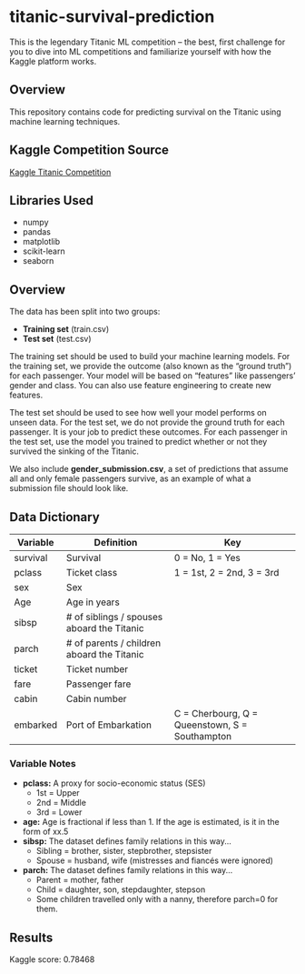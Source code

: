# titanic-survival-prediction

This is the legendary Titanic ML competition – the best, first challenge for you to dive into ML competitions and familiarize yourself with how the Kaggle platform works.

## Overview
This repository contains code for predicting survival on the Titanic using machine learning techniques.

## Kaggle Competition Source
[Kaggle Titanic Competition](https://www.kaggle.com/competitions/titanic)

## Libraries Used
- numpy
- pandas
- matplotlib
- scikit-learn
- seaborn

## Overview
The data has been split into two groups:

- **Training set** (train.csv)
- **Test set** (test.csv)

The training set should be used to build your machine learning models. For the training set, we provide the outcome (also known as the “ground truth”) for each passenger. Your model will be based on “features” like passengers’ gender and class. You can also use feature engineering to create new features.

The test set should be used to see how well your model performs on unseen data. For the test set, we do not provide the ground truth for each passenger. It is your job to predict these outcomes. For each passenger in the test set, use the model you trained to predict whether or not they survived the sinking of the Titanic.

We also include **gender_submission.csv**, a set of predictions that assume all and only female passengers survive, as an example of what a submission file should look like.

## Data Dictionary
Variable | Definition | Key
--- | --- | ---
survival | Survival | 0 = No, 1 = Yes
pclass | Ticket class | 1 = 1st, 2 = 2nd, 3 = 3rd
sex | Sex | 
Age | Age in years | 
sibsp | # of siblings / spouses aboard the Titanic | 
parch | # of parents / children aboard the Titanic | 
ticket | Ticket number | 
fare | Passenger fare | 
cabin | Cabin number | 
embarked | Port of Embarkation | C = Cherbourg, Q = Queenstown, S = Southampton

### Variable Notes
- **pclass:** A proxy for socio-economic status (SES)
  - 1st = Upper
  - 2nd = Middle
  - 3rd = Lower
- **age:** Age is fractional if less than 1. If the age is estimated, is it in the form of xx.5
- **sibsp:** The dataset defines family relations in this way...
  - Sibling = brother, sister, stepbrother, stepsister
  - Spouse = husband, wife (mistresses and fiancés were ignored)
- **parch:** The dataset defines family relations in this way...
  - Parent = mother, father
  - Child = daughter, son, stepdaughter, stepson
  - Some children travelled only with a nanny, therefore parch=0 for them.

## Results
Kaggle score: 0.78468